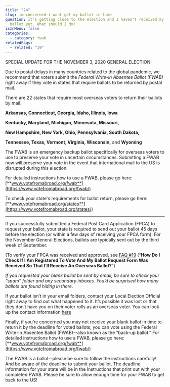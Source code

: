 ```yaml
---
title: "24"
slug: im-concerned-i-wont-get-my-ballot-in-time
question: It's getting close to the election and I haven't received my blank
  ballot yet. What should I do?
isInMenu: false
categories:
  - category: fwab
relatedFaqs:
  - related: "19"
---
```

SPECIAL UPDATE FOR THE NOVEMBER 3, 2020 GENERAL ELECTION: 

Due to postal delays in many countries related to the global pandemic, we recommend that voters submit the _Federal Write-in Absentee Ballot (FWAB)_ right away if they vote in states that require ballots to be returned by postal mail. 


There are 22 states that require most overseas voters to return their ballots by mail: 

**Arkansas, Connecticut, Georgia, Idaho, Illinois, Iowa** 

**Kentucky, Maryland, Michigan, Minnesota, Missouri,**

 **New Hampshire, New York, Ohio, Pennsylvania, South Dakota,**

**Tennessee, Texas, Vermont, Virginia, Wisconsin,** and **Wyoming**

The FWAB is an emergency backup ballot specifically for overseas voters to use to preserve your vote in uncertain circumstances. 
Submitting a FWAB now will preserve your vote in the event that international mail to the US is disrupted during this election.

For detailed instructions how to use a FWAB, please go here: [**www.votefromabroad.org/fwab**](https://www.votefromabroad.org/fwab/)

To check your state's requirements for ballot return, please go here: [**www.votefromabroad.org/states**](https://www.votefromabroad.org/states/)


******

If you successfully submitted a Federal Post Card Application (FPCA) to request your ballot, your state is required to send out your ballot 45 days before the election (or within a few days of receiving your FPCA form). For the November General Elections, ballots are typically sent out by the third week of September. 

(To verify your FPCA was received and approved, see [FAQ #19](/faqs/19) (“**How Do I Check If I Am Registered To Vote And My Ballot Request Form Was Received So That I’ll Receive An Overseas Ballot?**”)

_If you requested your blank ballot be sent by email, be sure to check your “spam” folder and any secondary inboxes. You’d be surprised how many ballots are found hiding in there._

If your ballot isn’t in your email folders, contact your Local Election Official right away to find out what happened to it. It’s possible it was lost or that they don’t have you on their voter rolls as an overseas voter. You can look up the contact information [here](/states)

Finally, if you’re concerned you may not receive your blank ballot in time to return it by the deadline for voted ballots, you can vote using the Federal Write-In Absentee Ballot (FWAB)--also known as the “back-up ballot.” For detailed instructions how to use a FWAB, please go here: [**www.votefromabroad.org/fwab**](https://www.votefromabroad.org/fwab/)

The FWAB is a ballot--please be sure to follow the instructions carefully! And be aware of the deadline to submit your ballot. The deadline information for your state will be in the Instructions that print out with your completed FWAB. Please be sure to allow enough time for your FWAB to get back to the US!

